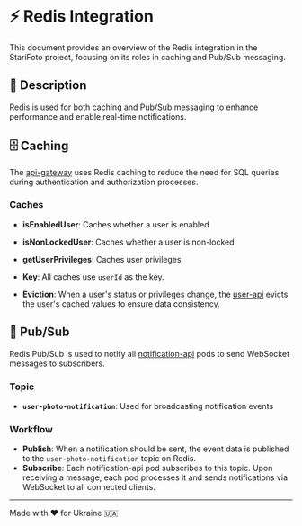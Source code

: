 # ⚡ Redis Integration

This document provides an overview of the Redis integration in the StariFoto project, focusing on its roles in caching and Pub/Sub messaging.

## 📜 Description

Redis is used for both caching and Pub/Sub messaging to enhance performance and enable real-time notifications.

## 🗄️ Caching

The [api-gateway](backend.md#api-gateway) uses Redis caching to reduce the need for SQL queries during authentication and authorization processes.

### Caches
- **isEnabledUser**: Caches whether a user is enabled
- **isNonLockedUser**: Caches whether a user is non-locked
- **getUserPrivileges**: Caches user privileges

- **Key**: All caches use `userId` as the key.
- **Eviction**: When a user's status or privileges change, the [user-api](backend.md#user-api) evicts the user's cached values to ensure data consistency.

## 📢 Pub/Sub

Redis Pub/Sub is used to notify all [notification-api](backend.md#notification-api) pods to send WebSocket messages to subscribers.

### Topic
- **`user-photo-notification`**: Used for broadcasting notification events

### Workflow
- **Publish**: When a notification should be sent, the event data is published to the `user-photo-notification` topic on Redis.
- **Subscribe**: Each notification-api pod subscribes to this topic. Upon receiving a message, each pod processes it and sends notifications via WebSocket to all connected clients.

---

Made with ❤️ for Ukraine 🇺🇦 